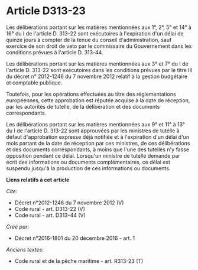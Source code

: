# Article D313-23

Les délibérations portant sur les matières mentionnées aux 1°, 2°, 5° et 14° à 16° du I de l'article D. 313-22 sont
exécutoires à l'expiration d'un délai de quinze jours à compter de la tenue du conseil d'administration, sauf exercice de son
droit de veto par le commissaire du Gouvernement dans les conditions prévues à l'article D. 313-44. 

Les délibérations portant sur les matières mentionnées aux 3° et 7° du I de l'article D. 313-22 sont exécutoires dans les
conditions prévues par le titre III du décret n° 2012-1246 du 7 novembre 2012 relatif à la gestion budgétaire et comptable
publique. 

Toutefois, pour les opérations effectuées au titre des réglementations européennes, cette approbation est réputée acquise à
la date de réception, par les autorités de tutelle, de la délibération et des documents correspondants. 

Les délibérations portant sur les matières mentionnées aux 9° et 11° à 13° du I de l'article D. 313-22 sont approuvées par
les ministres de tutelle à défaut d'approbation expresse déjà notifiée et à l'expiration d'un délai d'un mois partant de la
date de réception par ces ministres, de ces délibérations et des documents correspondants, à moins que l'une des tutelles n'y
fasse opposition pendant ce délai. Lorsqu'un ministre de tutelle demande par écrit des informations ou documents
complémentaires, ce délai est suspendu jusqu'à la production de ces informations ou documents.

**Liens relatifs à cet article**

_Cite_:

  - Décret n°2012-1246 du 7 novembre 2012 (V)
  - Code rural - art. D313-22 (V)
  - Code rural - art. D313-44 (V)

_Créé par_:

  - Décret n°2016-1801 du 20 décembre 2016 - art. 1

_Anciens textes_:

  - Code rural et de la pêche maritime - art. R313-23 (T)
